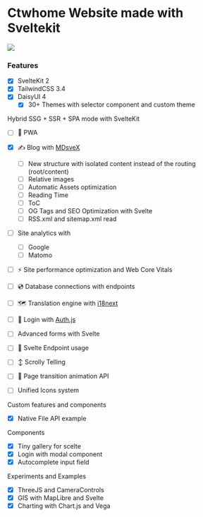 # Ctwhome Website made with Sveltekit

![](https://user-images.githubusercontent.com/4195550/271762629-a864e2a7-0cd5-40b6-8409-6c71f9da0246.png)



### Features
- [x] SvelteKit 2
- [x] TailwindCSS 3.4
- [x] DaisyUI 4
  - [x] 30+ Themes with selector component and custom theme

Hybrid SSG + SSR + SPA mode with SvelteKit
- [ ] 🚀 PWA

- [x] ✍️ Blog with [MDsveX](https://github.com/pngwn/MDsveX)
  - [ ] New structure with isolated content instead of the routing (root/content)
  - [ ] Relative images
  - [ ] Automatic Assets optimization
  - [ ] Reading Time
  - [ ] ToC
  - [ ] OG Tags and SEO Optimization with Svelte
  - [ ] RSS.xml and sitemap.xml read

- [ ] Site analytics with
  - [ ] Google
  - [ ] Matomo
- [ ] ⚡️ Site performance optimization and Web Core Vitals
- [ ] 💿 Database connections with endpoints
- [ ] 🗺️ Translation engine with [i18next](https://github.com/i18next/i18next)
- [ ] 🔐 Login with [Auth.js](https://authjs.dev/)
- [ ] Advanced forms with Svelte

- [ ] 🛜 Svelte Endpoint usage

- [ ] ↕️ Scrolly Telling
- [ ] 🕺 Page transition animation API
- [ ] Unified Icons system

Custom features and components
- [x] Native File API example


Components
- [x] Tiny gallery for scelte
- [x] Login with modal component
- [x] Autocomplete input field

Experiments and Examples
- [x] ThreeJS and CameraControls
- [x] GIS with MapLibre and Svelte
- [x] Charting with Chart.js and Vega

